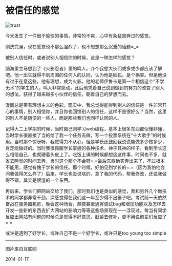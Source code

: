 被信任的感觉
============
![trust](http://farm3.staticflickr.com/2818/11998229406_002daa10b7_o.jpg)

今天发生了一件很不愉快的事情，非常的不爽，心中有条猛兽奔过的感觉。

刚洗完澡，现在感觉也不那么强烈了，也不想想那么沉重的话题=_=

被别人信任时，或者说别人相信你的时候，这是一种怎样的感觉？

脑海里立马想到了《火影忍者》里的鸣人，介个我想大伙们或多或少都应该了解吧。他一出生就得不到周围的任何人的认同，认为他是妖狐，是个祸害。但是他没有过于在意这些，他有理想，成为火影。他的老师伊鲁卡是第一个相信这个“不学无术”的学生的人，鸣人非常感动，此后他凭着自己说到做到的努力的改变了别人的想法，获得了越来越多小伙伴的信任，朝着自己的梦想而去。

漫画总是带有理想主义的色彩。现实中，我总觉得能得到别人的信任是一件非常开心的事情，别人相信你，并且你也回馈别人的信任，这样不是很好么？当然，这里的别人不是随便的一些人，而是那些我们也同样认同的人。

记得大二上学期的时候，当时自己刚学习web编程，基本上很多东西都似懂非懂，当时学长很直接了当的给了我一个任务去做，写一个投票系统在“十大歌手”的时候用。当时那个惊讶呀，我觉得力不从心，但是学长还鼓励我说说能做多少做多少，肯定能做好的。当时我很佩服学长掌握的各种技术，神乎其神的样子，看到学长这么相信自己，也就硬着头皮上了。吃饭上课的时候都想这这件事，时间也不多，就省去睡觉的时间去弄，当时这个那个不会呀=.=最后东西确实弄出来了，不过根本不能用，感觉有愧于学长的信任。那个时候，好怕见到学长的=.=（因为我怕他会问我做得怎么样了）后来，学长也没说啥的，拿了我的代码，帮我修改，还说我做得不错，其实是很渣的一个东西。

再后来，学长们把网站交给了我们。那时我们也是类似的感觉，我和另外几个做技术的同学都非常干劲，深感觉得在我们这一年至少得不出篓子吧。考试前一天依然奋战在服务器机房，晚会这种场合，熬夜甚至通宵调试bug和增加功能以及怎样去开发一些新的东西去扩大网站的影响力等等这些场景现在一一浮现过。每当有同学反应出网站有问题的时候总是觉得不好意思，赶紧去修补，更不用说前辈们反应了= =

或许是遇到了好学长，或许自己不是一个好学长，或许只是too young too simple

---
图片来自互联网

2014-01-17

